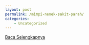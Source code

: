 ```yaml
---
layout: post
permalink: /mimpi-nenek-sakit-parah/
categories:
    - Uncategorized
---
```


[Baca Selengkapnya](/04)